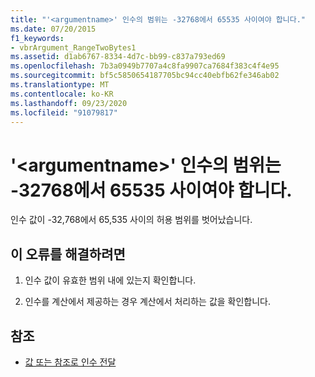 ```yaml
---
title: "'<argumentname>' 인수의 범위는 -32768에서 65535 사이여야 합니다."
ms.date: 07/20/2015
f1_keywords:
- vbrArgument_RangeTwoBytes1
ms.assetid: d1ab6767-8334-4d7c-bb99-c837a793ed69
ms.openlocfilehash: 7b3a0949b7707a4c8fa9907ca7684f383c4f4e95
ms.sourcegitcommit: bf5c5850654187705bc94cc40ebfb62fe346ab02
ms.translationtype: MT
ms.contentlocale: ko-KR
ms.lasthandoff: 09/23/2020
ms.locfileid: "91079817"
---
```

# <a name="argument-argumentname-must-be-in-the-range-of--32768-to-65535"></a>'\<argumentname>' 인수의 범위는 -32768에서 65535 사이여야 합니다.

인수 값이 -32,768에서 65,535 사이의 허용 범위를 벗어났습니다.  
  
## <a name="to-correct-this-error"></a>이 오류를 해결하려면  
  
1. 인수 값이 유효한 범위 내에 있는지 확인합니다.  
  
2. 인수를 계산에서 제공하는 경우 계산에서 처리하는 값을 확인합니다.  
  
## <a name="see-also"></a>참조

- [값 또는 참조로 인수 전달](../programming-guide/language-features/procedures/passing-arguments-by-value-and-by-reference.md)
